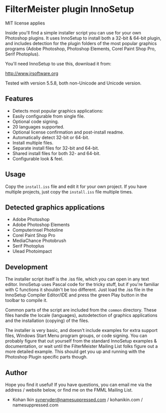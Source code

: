 FilterMeister plugin InnoSetup
==============================
MIT license applies

Inside you'll find a simple installer script you can use for your own
Photoshop plugins.  It uses InnoSetup to install both a 32-bit & 64-bit
plugin, and includes detection for the plugin folders of the most
popular graphics programs (Adobe Photoshop, Photoshop Elements, Corel
Paint Shop Pro, Serif Photoplus).

You'll need InnoSetup to use this, download it from:

http://www.jrsoftware.org

Tested with version 5.5.8, both non-Unicode and Unicode version.

Features
--------
*	Detects most popular graphics applications:
*	Easily configurable from single file.
*	Optional code signing.
*	20 languages supported.
*	Optional license confirmation and post-install readme.
*	Automatically detect 32-bit or 64-bit.
*	Install multiple files.
*	Separate install files for 32-bit and 64-bit.
*	Shared install files for both 32- and 64-bit.
*	Configurable look & feel.

Usage
-----
Copy the `install.iss` file and edit it for your own project. If you
have multiple projects, just copy the `install.iss` file multiple
times.


Detected graphics applications
------------------------------
*	Adobe Photoshop
*	Adobe Photoshop Elements
*	Computerinsel Photoline
*	Corel Paint Shop Pro
*	MediaChance Photobrush
*	Serif Photoplus
*	Ulead Photoimpact

Development
-----------
The installer script itself is the .iss file, which you can open in
any text editor. InnoSetup uses Pascal code for the tricky stuff,
but if you're familiar with C functions it shouldn't be too different.
Just load the .iss file in the InnoSetup Compiler Editor/IDE and press
the green Play button in the toolbar to compile it.

Common parts of the script are included from the `common` directory.
These files handle the locale (languages), autodetection of graphics
applications and the installation (copying) of the files.

The installer is very basic, and doesn't include examples for extra
support files, Windows Start Menu program groups, or code signing.
You can probably figure that out yourself from the standard InnoSetup
examples & documentation, or wait until the FilterMeister Mailing List
folks figure out a more detailed example.  This should get you up
and running with the Photoshop Plugin specific parts though.

Author
------
Hope you find it useful!  If you have questions, you can email me
via the address / website below, or find me on the FMML Mailing List.

- Kohan Ikin
  syneryder@namesuppressed.com / kohanikin.com / namesuppressed.com